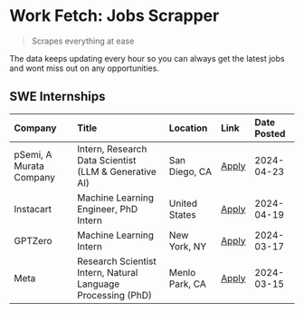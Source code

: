 # Work Fetch: Jobs Scrapper
> Scrapes everything at ease

The data keeps updating every hour so you can always get the latest jobs and wont miss out on any opportunities.

## SWE Internships
<!--START_SECTION:workfetch-->
| Company                 | Title                                                        | Location       | Link                                                                                                                                                                                                                                                                             | Date Posted   |
|:------------------------|:-------------------------------------------------------------|:---------------|:---------------------------------------------------------------------------------------------------------------------------------------------------------------------------------------------------------------------------------------------------------------------------------|:--------------|
| pSemi, A Murata Company | Intern, Research Data Scientist (LLM & Generative AI)        | San Diego, CA  | [Apply](https://www.linkedin.com/jobs/view/intern-research-data-scientist-llm-generative-ai-at-psemi-a-murata-company-3887074168?position=7&pageNum=0&refId=IlylVA%2BrbAaG89ar0Zswpg%3D%3D&trackingId=k8VKjuq6Qaa4%2Fl3teNQM%2Fw%3D%3D&trk=public_jobs_jserp-result_search-card) | 2024-04-23    |
| Instacart               | Machine Learning Engineer, PhD Intern                        | United States  | [Apply](https://www.linkedin.com/jobs/view/machine-learning-engineer-phd-intern-at-instacart-3901991739?position=2&pageNum=0&refId=IlylVA%2BrbAaG89ar0Zswpg%3D%3D&trackingId=WxwlnMS%2FiCuQXmY2wUIC%2FA%3D%3D&trk=public_jobs_jserp-result_search-card)                          | 2024-04-19    |
| GPTZero                 | Machine Learning Intern                                      | New York, NY   | [Apply](https://www.linkedin.com/jobs/view/machine-learning-intern-at-gptzero-3860723963?position=6&pageNum=0&refId=IlylVA%2BrbAaG89ar0Zswpg%3D%3D&trackingId=srAIs9INxVGMYQWEPjlUCA%3D%3D&trk=public_jobs_jserp-result_search-card)                                             | 2024-03-17    |
| Meta                    | Research Scientist Intern, Natural Language Processing (PhD) | Menlo Park, CA | [Apply](https://www.linkedin.com/jobs/view/research-scientist-intern-natural-language-processing-phd-at-meta-3858718375?position=8&pageNum=0&refId=IlylVA%2BrbAaG89ar0Zswpg%3D%3D&trackingId=EkDW4TxuDX4P%2FH0fyytnTg%3D%3D&trk=public_jobs_jserp-result_search-card)            | 2024-03-15    |
<!--END_SECTION:workfetch-->
